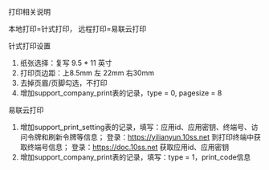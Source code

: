 打印相关说明

本地打印=针式打印， 远程打印=易联云打印

针式打印设置
1. 纸张选择：复写 9.5 * 11 英寸
2. 打印页边距：上8.5mm 左 22mm 右30mm
3. 去掉页眉/页脚勾选，不打印
3. 增加support_company_print表的记录，type = 0, pagesize = 8


易联云打印
1. 增加support_print_setting表的记录，填写：应用id、应用密钥、终端号、访问令牌和刷新令牌等信息；
  登录：https://yilianyun.10ss.net 到打印终端中获取终端号信息；
  登录：https://doc.10ss.net 获取应用id、应用密钥
2. 增加support_company_print表的记录，填写：type = 1，print_code信息